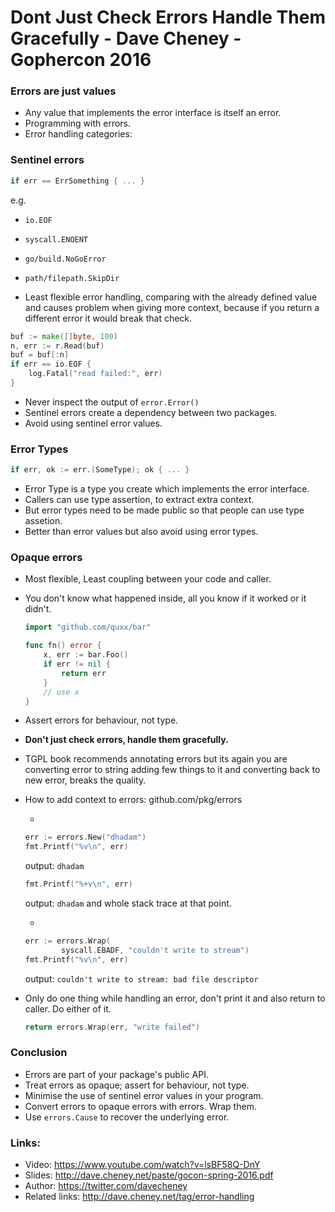 # Dont Just Check Errors Handle Them Gracefully - Dave Cheney - Gophercon 2016

### Errors are just values

- Any value that implements the error interface is itself an error.
- Programming with errors.
- Error handling categories:

### Sentinel errors

```go
if err == ErrSomething { ... }
```
e.g.

- `io.EOF`
- `syscall.ENOENT`
- `go/build.NoGoError`
- `path/filepath.SkipDir`

- Least flexible error handling, comparing with the already defined value and causes problem when giving more context, because if you return a different error it would break that check.

```go
buf := make([]byte, 100)
n, err := r.Read(buf)
buf = buf[:n]
if err == io.EOF {
    log.Fatal("read failed:", err)
}
```

- Never inspect the output of `error.Error()`
- Sentinel errors create a dependency between two packages.
- Avoid using sentinel error values.

### Error Types

```go
if err, ok := err.(SomeType); ok { ... }
```

- Error Type is a type you create which implements the error interface.
- Callers can use type assertion, to extract extra context.
- But error types need to be made public so that people can use type assetion.
- Better than error values but also avoid using error types.

### Opaque errors

- Most flexible, Least coupling between your code and caller.
- You don't know what happened inside, all you know if it worked or it didn't.

    ```go
    import "github.com/quxx/bar"

    func fn() error {
        x, err := bar.Foo()
        if err != nil {
            return err
        }
        // use x
    }
    ```

- Assert errors for behaviour, not type.
- **Don't just check errors, handle them gracefully.**
- TGPL book recommends annotating errors but its again you are converting error to string adding few things to it and converting back to new error, breaks the quality.
- How to add context to errors: github.com/pkg/errors

    -
    ```go
    err := errors.New("dhadam")
    fmt.Printf("%v\n", err)
    ```
    output: `dhadam`

    ```go
    fmt.Printf("%+v\n", err)
    ```
    output: `dhadam` and whole stack trace at that point.

    -
    ```go
    err := errors.Wrap(
            syscall.EBADF, "couldn't write to stream")
    fmt.Printf("%v\n", err)
    ```
    output: `couldn't write to stream: bad file descriptor`

- Only do one thing while handling an error, don't print it and also return to caller. Do either of it.

     ```go
    return errors.Wrap(err, "write failed")
     ```


### Conclusion

- Errors are part of your package's public API.
- Treat errors as opaque; assert for behaviour, not type.
- Minimise the use of sentinel error values in your program.
- Convert errors to opaque errors with errors. Wrap them.
- Use `errors.Cause` to recover the underlying error.


### Links:

- Video: https://www.youtube.com/watch?v=lsBF58Q-DnY
- Slides: http://dave.cheney.net/paste/gocon-spring-2016.pdf
- Author: https://twitter.com/davecheney
- Related links: http://dave.cheney.net/tag/error-handling

